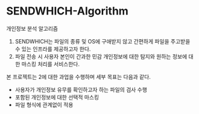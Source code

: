 # SENDWHICH-Algorithm
개인정보 분석 알고리즘

1. SENDWHICH는 파일의 종류 및 OS에 구애받지 않고 간편하게 파일을 주고받을 수 있는 인프라를 제공하고자 한다.
2. 파일 전송 시 사용자 본인이 간과한 민감 개인정보에 대한 탐지와 원하는 정보에 대한 마스킹 처리를 서비스한다.


본 프로젝트는 2에 대한 과업을 수행하며 세부 목표는 다음과 같다.
* 사용자가 개인정보 유무를 확인하고자 하는 파일의 검사 수행
* 포함된 개인정보에 대한 선택적 마스킹
* 파일 형식에 관계없이 적용
